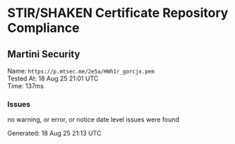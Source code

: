 # STIR/SHAKEN Certificate Repository Compliance

## Martini Security

Name: `https://p.mtsec.me/2e5a/HWh1r_gorcjx.pem`\
Tested At: 18 Aug 25 21:01 UTC\
Time: 137ms

### Issues

no warning, or error, or notice date level issues were found

Generated: 18 Aug 25 21:13 UTC